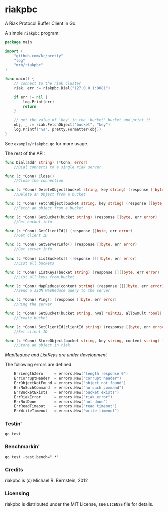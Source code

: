 riakpbc
=======

A Riak Protocol Buffer Client in Go.

A simple `riakpbc` program:

```go
package main

import (
	"github.com/kr/pretty"
	"log"
	"mrb/riakpbc"
)

func main() {
	// connect to the riak cluster
	riak, err := riakpbc.Dial("127.0.0.1:8081")

	if err != nil {
		log.Print(err)
		return
	}

	// get the value of 'key' in the 'bucket' bucket and print it
	obj, _ := riak.FetchObject("bucket", "key")
	log.Printf("%s", pretty.Formatter(obj))
}
```

See `example/riakpbc.go` for more usage.

The rest of the API:

```go
func Dial(addr string) (*Conn, error)
    //Dial connects to a single riak server.

func (c *Conn) Close()
    //Close the connection

func (c *Conn) DeleteObject(bucket string, key string) (response []byte, err error)
    //Delete an Object from a bucket

func (c *Conn) FetchObject(bucket string, key string) (response []byte, err error)
    //Fetch an object from a bucket

func (c *Conn) GetBucket(bucket string) (response []byte, err error)
    //Get bucket info

func (c *Conn) GetClientId() (response []byte, err error)
    //Get client ID

func (c *Conn) GetServerInfo() (response []byte, err error)
    //Get server info

func (c *Conn) ListBuckets() (response [][]byte, err error)
    //List all buckets

func (c *Conn) ListKeys(bucket string) (response [][]byte, err error)
    //List all keys from bucket

func (c *Conn) MapReduce(content string) (response [][]byte, err error)
    //Send a JSON MapReduce query to the server

func (c *Conn) Ping() (response []byte, err error)
    //Ping the server

func (c *Conn) SetBucket(bucket string, nval *uint32, allowmult *bool) (response []byte, err error)
    //Create bucket

func (c *Conn) SetClientId(clientId string) (response []byte, err error)
    //Set client ID

func (c *Conn) StoreObject(bucket string, key string, content string) (response []byte, err error)
    //Store an object in riak
```

_MapReduce and ListKeys are under development_

The following errors are defined:

```go
	ErrLengthZero     = errors.New("length response 0")
	ErrCorruptHeader  = errors.New("corrupt header")
	ErrObjectNotFound = errors.New("object not found")
	ErrNoSuchCommand  = errors.New("no such command")
	ErrBucketExists   = errors.New("bucket exists")
	ErrRiakError      = errors.New("riak error")
	ErrNotDone        = errors.New("not done")
	ErrReadTimeout    = errors.New("read timeout")
	ErrWriteTimeout   = errors.New("write timeout")
```
### Testin'

`go test`

### Benchmarkin'

`go test -test.bench=".*"`

### Credits

riakpbc is (c) Michael R. Bernstein, 2012

### Licensing

riakpbc is distributed under the MIT License, see `LICENSE` file for details.
